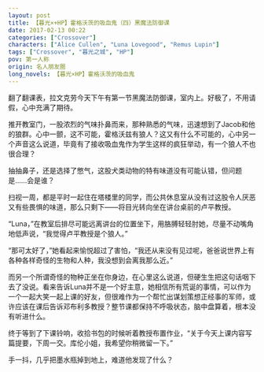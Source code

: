 ```yaml
---
layout: post
title: 【暮光×+HP】霍格沃茨的吸血鬼（四）黑魔法防御课
date: 2017-02-13 00:22
categories: ["Crossover"]
characters: ["Alice Cullen", "Luna Lovegood", "Remus Lupin"]
tags: ["Crossover", "暮光之城", "HP"]
pov: 第一人称
origin: 名人朋友圈
long_novels: 【暮光×HP】霍格沃茨的吸血鬼
---
```


翻了翻课表，拉文克劳今天下午有第一节黑魔法防御课，室内上。好极了，不用请假，心中充满了期待。

推开教室门，一股浓烈的气味扑鼻而来，那种熟悉的气味，迅速想到了Jacob和他的狼群。心中一颤，这不可能，霍格沃兹有狼人？这又有什么不可能的，心中另一个声音这么说道，毕竟有了接收吸血鬼作为学生这样的疯狂举动，有一个狼人不也很合理？

抽抽鼻子，还是选择了憋气，这股犬类动物的特有味道没有可能认错，但问题是……会是谁？

扫视一周，都是平时一起住在塔楼里的同学，而公共休息室从没有过这股令人厌恶又有些畏惧的味道，那么只剩下——将目光转向坐在讲台桌前的卢平教授。

“Luna，”在教室后排尽可能远离讲台的位置坐下，用胳膊轻轻肘她，尽量不动嘴角地低声说，“我觉得卢平教授是个狼人。”

“那可太好了，”她看起来愉悦超过了害怕，“我还从来没有见过呢，爸爸说世界上有各种各样奇怪的生物和人种，我没想到会离我那么近。”

而另一个所谓奇怪的物种正坐在你身边，在心里这么说道，但硬生生把这句话咽下去了没说。看来告诉Luna并不是一个好主意，她相信所有荒诞的事情，可以作为一个一起大笑一起上课的好友，但很难作为一个帮忙出谋划策想正经事的军师，或许应该在课后告诉邓布利多教授？整节课都保持不呼吸状态，脑中盘算着，根本没有听进什么。

终于等到了下课铃响，收拾书包的时候听着教授布置作业，“关于今天上课内容写篇提要，下周一交。库伦小姐，我希望你稍微留一下。”

手一抖，几乎把墨水瓶掉到地上，难道他发现了什么？
